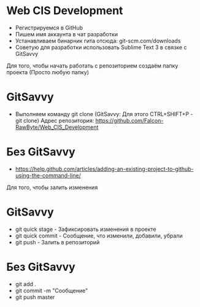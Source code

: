 # Web CIS Development
- Регистрируемся в GitHub
- Пишем имя аккаунта в чат разработки
- Устанавливаем бинарник гита отсюда: git-scm.com/downloads
- Советую для разработки использовать Sublime Text 3 в связке с GitSavvy

Для того, чтобы начать работать с репозиторием создаём папку проекта (Просто любую папку)

# GitSavvy
- Выполняем команду git clone (GitSavvy: Для этого CTRL+SHIFT+P - git clone)
Адрес репозитория: https://github.com/Falcon-RawByte/Web_CIS_Development

# Без GitSavvy
- https://help.github.com/articles/adding-an-existing-project-to-github-using-the-command-line/

Для того, чтобы залить изменения
# GitSavvy
- git quick stage - Зафиксировать изменения в проекте
- git quick commit - Сообщение, что изменили, добавили, убрали
- git push - Залить в репозиторий

# Без GitSavvy
- git add .
- git commit -m "Сообщение"
- git push master